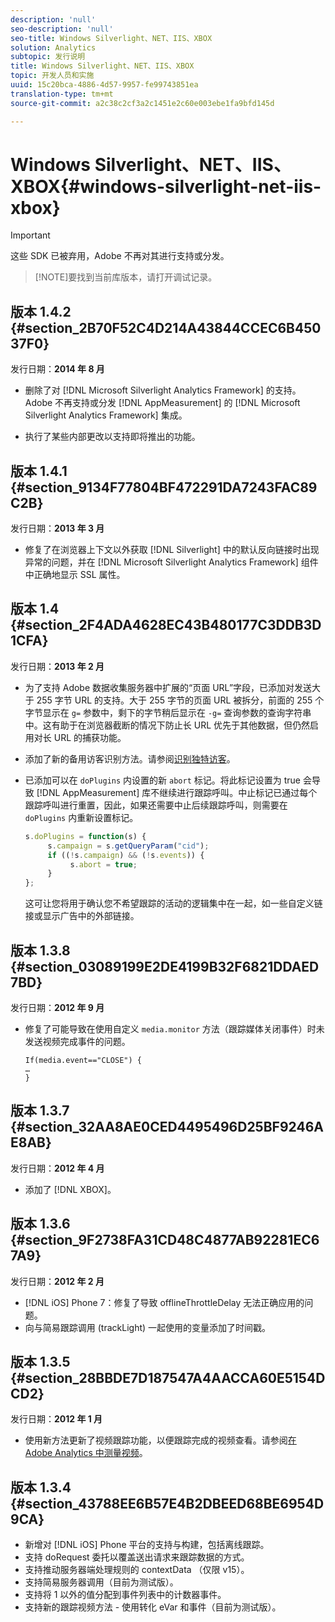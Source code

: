 ```yaml
---
description: 'null'
seo-description: 'null'
seo-title: Windows Silverlight、NET、IIS、XBOX
solution: Analytics
subtopic: 发行说明
title: Windows Silverlight、NET、IIS、XBOX
topic: 开发人员和实施
uuid: 15c20bca-4886-4d57-9957-fe99743851ea
translation-type: tm+mt
source-git-commit: a2c38c2cf3a2c1451e2c60e003ebe1fa9bfd145d

---
```



# Windows Silverlight、NET、IIS、XBOX{#windows-silverlight-net-iis-xbox}

>[!IMPORTANT]
>
>这些 SDK 已被弃用，Adobe 不再对其进行支持或分发。

> [!NOTE]要找到当前库版本，请打开调试记录。

## 版本 1.4.2 {#section_2B70F52C4D214A43844CCEC6B45037F0}

发行日期：**2014 年 8 月**

* 删除了对 [!DNL Microsoft Silverlight Analytics Framework] 的支持。Adobe 不再支持或分发 [!DNL AppMeasurement] 的 [!DNL Microsoft Silverlight Analytics Framework] 集成。

* 执行了某些内部更改以支持即将推出的功能。

## 版本 1.4.1 {#section_9134F77804BF472291DA7243FAC89C2B}

发行日期：**2013 年 3 月**

* 修复了在浏览器上下文以外获取 [!DNL Silverlight] 中的默认反向链接时出现异常的问题，并在 [!DNL Microsoft Silverlight Analytics Framework] 组件中正确地显示 SSL 属性。

## 版本 1.4 {#section_2F4ADA4628EC43B480177C3DDB3D1CFA}

发行日期：**2013 年 2 月**

* 为了支持 Adobe 数据收集服务器中扩展的“页面 URL”字段，已添加对发送大于 255 字节 URL 的支持。大于 255 字节的页面 URL 被拆分，前面的 255 个字节显示在 `g=` 参数中，剩下的字节稍后显示在 `-g=` 查询参数的查询字符串中。这有助于在浏览器截断的情况下防止长 URL 优先于其他数据，但仍然启用对长 URL 的捕获功能。

* 添加了新的备用访客识别方法。请参阅[识别独特访客](https://marketing.adobe.com/resources/help/en_US/sc/implement/c_identifying_unique_visitors.html)。
* 已添加可以在 `doPlugins` 内设置的新 `abort` 标记。将此标记设置为 true 会导致 [!DNL AppMeasurement] 库不继续进行跟踪呼叫。中止标记已通过每个跟踪呼叫进行重置，因此，如果还需要中止后续跟踪呼叫，则需要在 `doPlugins` 内重新设置标记。

   ```js
   s.doPlugins = function(s) { 
        s.campaign = s.getQueryParam("cid"); 
        if ((!s.campaign) && (!s.events)) { 
             s.abort = true; 
        } 
   };
   ```

   这可让您将用于确认您不希望跟踪的活动的逻辑集中在一起，如一些自定义链接或显示广告中的外部链接。

## 版本 1.3.8 {#section_03089199E2DE4199B32F6821DDAED7BD}

发行日期：**2012 年 9 月**

* 修复了可能导致在使用自定义 `media.monitor` 方法（跟踪媒体关闭事件）时未发送视频完成事件的问题。

   ```
   If(media.event=="CLOSE") { 
   … 
   } 
   ```

## 版本 1.3.7 {#section_32AA8AE0CED4495496D25BF9246AE8AB}

发行日期：**2012 年 4 月**

* 添加了 [!DNL XBOX]。

## 版本 1.3.6 {#section_9F2738FA31CD48C4877AB92281EC67A9}

发行日期：**2012 年 2 月**

* [!DNL iOS] Phone 7：修复了导致 offlineThrottleDelay 无法正确应用的问题。
* 向与简易跟踪调用 (trackLight) 一起使用的变量添加了时间戳。

## 版本 1.3.5 {#section_28BBDE7D187547A4AACCA60E5154DCD2}

发行日期：**2012 年 1 月**

* 使用新方法更新了视频跟踪功能，以便跟踪完成的视频查看。请参阅[在 Adobe Analytics 中测量视频](https://marketing.adobe.com/resources/help/en_US/sc/appmeasurement/video/index.html)。

## 版本 1.3.4 {#section_43788EE6B57E4B2DBEED68BE6954D9CA}

* 新增对 [!DNL iOS] Phone 平台的支持与构建，包括离线跟踪。
* 支持 doRequest 委托以覆盖送出请求来跟踪数据的方式。
* 支持推动服务器端处理规则的 contextData （仅限 v15）。
* 支持简易服务器调用（目前为测试版）。
* 支持将 1 以外的值分配到事件列表中的计数器事件。
* 支持新的跟踪视频方法 - 使用转化 eVar 和事件（目前为测试版）。

